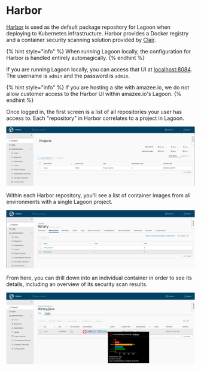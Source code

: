 # Harbor

[Harbor](https://goharbor.io/) is used as the default package repository for Lagoon when deploying to Kubernetes infrastructure. Harbor provides a Docker registry and a container security scanning solution provided by [Clair](https://coreos.com/clair/docs/latest/).

{% hint style="info" %}
When running Lagoon locally, the configuration for Harbor is handled entirely automagically.
{% endhint %}

If you are running Lagoon locally, you can access that UI at [localhost:8084](https://localhost:8084/). The username is `admin` and the password is `admin`.

{% hint style="info" %}
If you are hosting a site with amazee.io, we do not allow customer access to the Harbor UI within amazee.io's Lagoon.
{% endhint %}

Once logged in, the first screen is a list of all repositories your user has access to. Each "repository" in Harbor correlates to a project in Lagoon.

![Harbor Projects Overview](../../.gitbook/assets/projects_overview%20%281%29%20%281%29.png)

Within each Harbor repository, you'll see a list of container images from all environments with a single Lagoon project.

![Harbor Repositories Overview](../../.gitbook/assets/repositories_overview%20%281%29%20%281%29.png)

From here, you can drill down into an individual container in order to see its details, including an overview of its security scan results.

![Harbor Container Overview](../../.gitbook/assets/container_overview%20%281%29%20%281%29.png)

